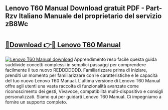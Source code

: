 ## Lenovo T60 Manual Download gratuit PDF - Part-Rzv Italiano Manuale del proprietario del servizio zB8Wc

# <h2><a href="http://dfg59d2.blite.top/?on=Lenovo+T60+Manual">🔗Download 👉🔴 Lenovo T60 Manual</a></h2>

[![Lenovo T60 Manual download](https://i.imgur.com/lujVjoI.png)](http://dfg59d2.blite.top/?on=Lenovo+T60+Manual)
Apprendimento reso facile questa guida suddivide concetti complessi in semplici passaggi per comprendere facilmente il tuo nuovo REDDDDDDD. Familiarizzare prima di iniziare, prenditi un momento per familiarizzare con le caratteristiche e le capacità del tuo nuovo Lenovo T60 Manual. L'ultima versione di Lenovo T60 Manual offre agli utenti una vasta raccolta di funzionalità avanzate come riconoscimento dei gesti, Vivavoce, compatibilità multi-dispositivo e consigli personalizzati. Siamo qui per guidarti Lenovo T60 Manual. Ci impegniamo a fornire un supporto completo.
